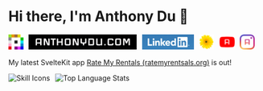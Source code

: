 # Hi there, I'm Anthony Du 👋

[<img src="./assets/Place_2017.svg.png" height="30" title="An r/place Clone | by Anthony Du" />](https://place.anthonydu.com)
&ThinSpace;
[<img src="./assets/anthonydu.com_2x.jpg" height="30" title="My Personal Website" />](https://www.anthonydu.com)
&ThinSpace;
[<img src="./assets/linkedin.png" height="30" title="Linkedin Profile" />](https://www.linkedin.com/in/antdu/)
&ThinSpace;
[<img src="./assets/Prairie_Track.png" height="30" title="PrairieTrack - PrairieLearn Tracker" />](https://chromewebstore.google.com/detail/mpiafncjjoappblggdabinolanimedai)
&ThinSpace;
[<img src="./assets/yt-chrome.png" height="30" title="Amazing YouTube for Chrome" />](https://chromewebstore.google.com/detail/einajlahdjfnkjmhpojahhanmpefcohf)
&ThinSpace;
[<img src="./assets/ig-chrome.png" height="30" title="Antstagram - Suggestions Remover" />](https://chromewebstore.google.com/detail/pjmfmehedckodidklpgjpiajbgdilebh)

My latest SvelteKit app [Rate My Rentals (ratemyrentsals.org)](https://www.ratemyrentals.org) is out!

<picture><img height="200" src="https://skillicons.dev/icons?i=java,py,js,ts,c,cpp,html,css,react,nextjs,svelte,tailwind,bash,postgresql,supabase,cloudflare&theme=dark&perline=4" alt="Skill Icons" /></picture>
&ThinSpace;
<picture><img height="200" src="https://github-readme-stats-anthonydu.vercel.app/api/top-langs/?username=anthonydu&layout=compact&langs_count=10&size_weight=0.3&count_weight=0.7&exclude_repo=CPSC221L,CPSC317PA&hide=html,css,scss,racket" alt="Top Language Stats" /></picture>

<!--
**anthonydu/anthonydu** is a ✨ _special_ ✨ repository because its `README.md` (this file) appears on your GitHub profile.

Here are some ideas to get you started:

- 🔭 I’m currently working on ...
- 🌱 I’m currently learning ...
- 👯 I’m looking to collaborate on ...
- 🤔 I’m looking for help with ...
- 💬 Ask me about ...
- 📫 How to reach me: ...
- 😄 Pronouns: ...
- ⚡ Fun fact: ...
-->
